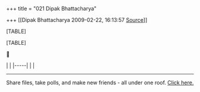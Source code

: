+++
title = "021 Dipak Bhattacharya"

+++
[[Dipak Bhattacharya	2009-02-22, 16:13:57 [Source](https://groups.google.com/g/bvparishat/c/hZqpk6y2ROg)]]



[TABLE]

[TABLE]



|     | |-----| |     |

  

------------------------------------------------------------------------

Share files, take polls, and make new friends - all under one roof. [Click here.](http://in.rd.yahoo.com/tagline_groups_8/*http://in.promos.yahoo.com/groups/)

